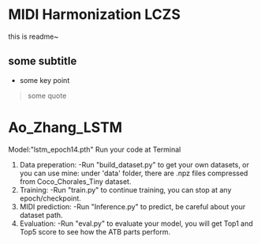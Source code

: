 # MIDI Harmonization LCZS
this is readme~

## some subtitle
* some key point
> some quote


# Ao_Zhang_LSTM

Model:"lstm_epoch14.pth"
Run your code at Terminal

1. Data preperation:
-Run "build_dataset.py" to get your own datasets, or you can use mine: under 'data' folder, there are .npz files compressed from Coco_Chorales_Tiny dataset.
2. Training:
-Run "train.py" to continue training, you can stop at any epoch/checkpoint. 
3. MIDI prediction:
-Run "Inference.py" to predict, be careful about your dataset path.
4. Evaluation:
-Run "eval.py" to evaluate your model, you will get Top1 and Top5 score to see how the ATB parts perform.
